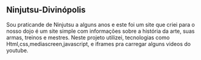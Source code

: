 ## Ninjutsu-Divinópolis 

Sou praticande de Ninjutsu a alguns anos e este foi um site que criei para o nosso dojo
é um site simple com informações sobre a história da arte, suas armas, treinos e mestres.
Neste projeto utilizei, tecnologias como Html,css,mediascreen,javascript, e iframes pra
carregar alguns videos do youtube.
